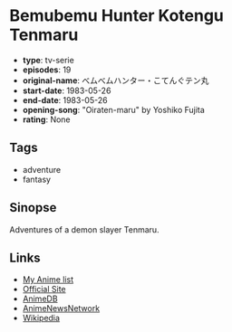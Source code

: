 # Bemubemu Hunter Kotengu Tenmaru

-   **type**: tv-serie
-   **episodes**: 19
-   **original-name**: べムべムハンター・こてんぐテン丸
-   **start-date**: 1983-05-26
-   **end-date**: 1983-05-26
-   **opening-song**: "Oiraten-maru" by Yoshiko Fujita
-   **rating**: None

## Tags

-   adventure
-   fantasy

## Sinopse

Adventures of a demon slayer Tenmaru.

## Links

-   [My Anime list](https://myanimelist.net/anime/17687/Bemubemu_Hunter_Kotengu_Tenmaru)
-   [Official Site](http://www.toei-anim.co.jp/lineup/tv/tenmaru/)
-   [AnimeDB](http://anidb.info/perl-bin/animedb.pl?show=anime&aid=1932)
-   [AnimeNewsNetwork](http://www.animenewsnetwork.com/encyclopedia/anime.php?id=1216)
-   [Wikipedia](http://ja.wikipedia.org/wiki/%E3%83%99%E3%83%A0%E3%83%99%E3%83%A0%E3%83%8F%E3%83%B3%E3%82%BF%E3%83%BC%E3%81%93%E3%81%A6%E3%82%93%E3%81%90%E3%83%86%E3%83%B3%E4%B8%B8)
